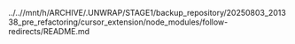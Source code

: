../..//mnt/h/ARCHIVE/.UNWRAP/STAGE1/backup_repository/20250803_201338_pre_refactoring/cursor_extension/node_modules/follow-redirects/README.md